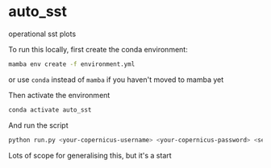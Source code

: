 # auto_sst
operational sst plots

To run this locally, first create the conda environment:
```sh
mamba env create -f environment.yml
```
or use `conda` instead of `mamba` if you haven't moved to mamba yet

Then activate the environment
```sh
conda activate auto_sst
```

And run the script
```sh
python run.py <your-copernicus-username> <your-copernicus-password> <sender-email-address> <sender-email-password>
```

Lots of scope for generalising this, but it's a start
